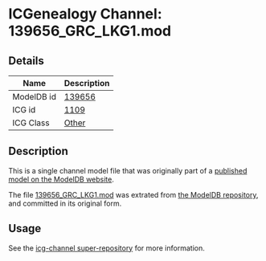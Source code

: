 # ICGenealogy Channel: 139656\_GRC\_LKG1.mod

## Details

Name | Description
---- | -----------
ModelDB id | [139656](http://senselab.med.yale.edu/ModelDB/ShowModel.cshtml?model=139656)
ICG id | [1109](http://icg.neurotheory.ox.ac.uk/channels/other/1109)
ICG Class | [Other](http://icg.neurotheory.ox.ac.uk/channels/other)

## Description

This is a single channel model file that was originally part of a [published model on the ModelDB website](http://senselab.med.yale.edu/mModelDB/ShowModel.cshtml?model=139656).

The file [139656\_GRC\_LKG1.mod](139656_GRC_LKG1.mod) was extrated from [the ModelDB repository](http://senselab.med.yale.edu/ModelDB/ShowModel.cshtml?model=139656), and committed in its original form.

## Usage

See the [icg-channel super-repository](https://github.com/icgenealogy/icg-channels) for more information.